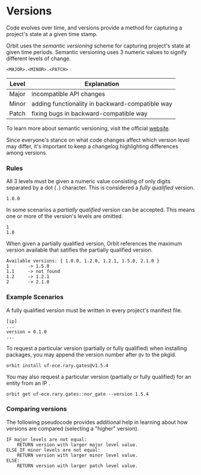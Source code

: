 # Versions

Code evolves over time, and versions provide a method for capturing a project's state at a given time stamp.

Orbit uses the _semantic versioning_ scheme for capturing project's state at given time periods. Semantic versioning uses 3 numeric values to signify different levels of change.

```
<MAJOR>.<MINOR>.<PATCH>
```

| Level    | Explanation
| -        | -           
| Major    | incompatible API changes        
| Minor    | adding functionality in backward-compatible way
| Patch    | fixing bugs in backward-compatible way          

To learn more about semantic versioning, visit the official [website](https://semver.org). 

Since everyone's stance on what code changes affect which version level may differ, it's important to keep a changelog highlighting differences among versions.

### Rules

All 3 levels must be given a numeric value consisting of only digits separated by a dot (`.`) character. This is considered a _fully qualified_ version.
```
1.0.0
```

In some scenarios a _partially qualified_ version can be accepted. This means one or more of the version's levels are omitted. 
```
1
1.0
```

When given a partially qualified version, Orbit references the maximum version available that satifies the partially qualified version.
```
Available versions: { 1.0.0, 1.2.0, 1.2.1, 1.5.0, 2.1.0 }
1       -> 1.5.0
1.1     -> not found
1.2     -> 1.2.1
2       -> 2.1.0
```
### Example Scenarios

A fully qualified version must be written in every project's manifest file.
```
[ip]
...
version = 0.1.0
...
```

To request a particular version (partially or fully qualified) when installing packages, you may append the version number after `@v` to the pkgid.

```
orbit install uf-ece.rary.gates@v1.5.4
```

You may also request a particular version (partially or fully qualified) for an entity from an IP .
```
orbit get uf-ece.rary.gates::nor_gate --version 1.5.4
```

### Comparing versions

The following pseudocode provides additional help in learning about how versions are compared (selecting a "higher" version).

```
IF major levels are not equal:
    RETURN version with larger major level value.
ELSE IF minor levels are not equal:
    RETURN version with larger minor level value.
ELSE:
    RETURN version with larger patch level value. 
```